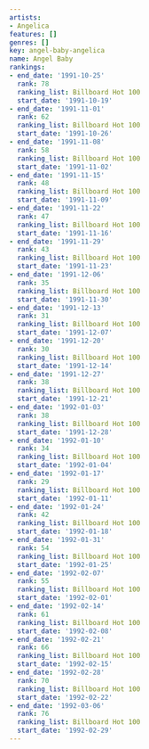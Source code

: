 ```yaml
---
artists:
- Angelica
features: []
genres: []
key: angel-baby-angelica
name: Angel Baby
rankings:
- end_date: '1991-10-25'
  rank: 78
  ranking_list: Billboard Hot 100
  start_date: '1991-10-19'
- end_date: '1991-11-01'
  rank: 62
  ranking_list: Billboard Hot 100
  start_date: '1991-10-26'
- end_date: '1991-11-08'
  rank: 58
  ranking_list: Billboard Hot 100
  start_date: '1991-11-02'
- end_date: '1991-11-15'
  rank: 48
  ranking_list: Billboard Hot 100
  start_date: '1991-11-09'
- end_date: '1991-11-22'
  rank: 47
  ranking_list: Billboard Hot 100
  start_date: '1991-11-16'
- end_date: '1991-11-29'
  rank: 43
  ranking_list: Billboard Hot 100
  start_date: '1991-11-23'
- end_date: '1991-12-06'
  rank: 35
  ranking_list: Billboard Hot 100
  start_date: '1991-11-30'
- end_date: '1991-12-13'
  rank: 31
  ranking_list: Billboard Hot 100
  start_date: '1991-12-07'
- end_date: '1991-12-20'
  rank: 30
  ranking_list: Billboard Hot 100
  start_date: '1991-12-14'
- end_date: '1991-12-27'
  rank: 38
  ranking_list: Billboard Hot 100
  start_date: '1991-12-21'
- end_date: '1992-01-03'
  rank: 38
  ranking_list: Billboard Hot 100
  start_date: '1991-12-28'
- end_date: '1992-01-10'
  rank: 34
  ranking_list: Billboard Hot 100
  start_date: '1992-01-04'
- end_date: '1992-01-17'
  rank: 29
  ranking_list: Billboard Hot 100
  start_date: '1992-01-11'
- end_date: '1992-01-24'
  rank: 42
  ranking_list: Billboard Hot 100
  start_date: '1992-01-18'
- end_date: '1992-01-31'
  rank: 54
  ranking_list: Billboard Hot 100
  start_date: '1992-01-25'
- end_date: '1992-02-07'
  rank: 55
  ranking_list: Billboard Hot 100
  start_date: '1992-02-01'
- end_date: '1992-02-14'
  rank: 61
  ranking_list: Billboard Hot 100
  start_date: '1992-02-08'
- end_date: '1992-02-21'
  rank: 66
  ranking_list: Billboard Hot 100
  start_date: '1992-02-15'
- end_date: '1992-02-28'
  rank: 70
  ranking_list: Billboard Hot 100
  start_date: '1992-02-22'
- end_date: '1992-03-06'
  rank: 76
  ranking_list: Billboard Hot 100
  start_date: '1992-02-29'
---
```


